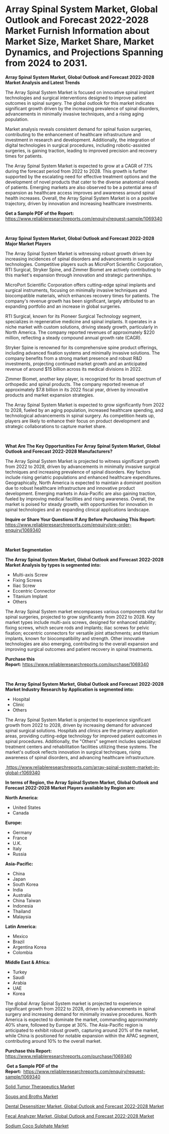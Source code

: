 <p><h1>Array Spinal System Market, Global Outlook and Forecast 2022-2028 Market Furnish Information about Market Size, Market Share, Market Dynamics, and Projections Spanning from 2024 to 2031.</h1></p><p><strong>Array Spinal System Market, Global Outlook and Forecast 2022-2028 Market Analysis and Latest Trends</strong></p>
<p><p>The Array Spinal System Market is focused on innovative spinal implant technologies and surgical interventions designed to improve patient outcomes in spinal surgery. The global outlook for this market indicates significant growth driven by the increasing prevalence of spinal disorders, advancements in minimally invasive techniques, and a rising aging population. </p><p>Market analysis reveals consistent demand for spinal fusion surgeries, contributing to the enhancement of healthcare infrastructure and investment in research and development. Additionally, the integration of digital technologies in surgical procedures, including robotic-assisted surgeries, is gaining traction, leading to improved precision and recovery times for patients.</p><p>The Array Spinal System Market is expected to grow at a CAGR of 7.1% during the forecast period from 2022 to 2028. This growth is further supported by the escalating need for effective treatment options and the development of novel products that cater to the diverse anatomical needs of patients. Emerging markets are also observed to be a potential area of expansion as healthcare access improves and awareness around spinal health increases. Overall, the Array Spinal System Market is on a positive trajectory, driven by innovation and increasing healthcare investments.</p></p>
<p><strong>Get a Sample PDF of the Report:&nbsp;</strong> <a href="https://www.reliableresearchreports.com/enquiry/request-sample/1069340">https://www.reliableresearchreports.com/enquiry/request-sample/1069340</a></p>
<p>&nbsp;</p>
<p><strong>Array Spinal System Market, Global Outlook and Forecast 2022-2028 Major Market Players</strong></p>
<p><p>The Array Spinal System Market is witnessing robust growth driven by increasing incidences of spinal disorders and advancements in surgical technologies. Competitive players such as MicroPort Scientific Corporation, RTI Surgical, Stryker Spine, and Zimmer Biomet are actively contributing to this market's expansion through innovation and strategic partnerships.</p><p>MicroPort Scientific Corporation offers cutting-edge spinal implants and surgical instruments, focusing on minimally invasive techniques and biocompatible materials, which enhances recovery times for patients. The company's revenue growth has been significant, largely attributed to an expanding portfolio and an increase in global surgeries.</p><p>RTI Surgical, known for its Pioneer Surgical Technology segment, specializes in regenerative medicine and spinal implants. It operates in a niche market with custom solutions, driving steady growth, particularly in North America. The company reported revenues of approximately $220 million, reflecting a steady compound annual growth rate (CAGR).</p><p>Stryker Spine is renowned for its comprehensive spine product offerings, including advanced fixation systems and minimally invasive solutions. The company benefits from a strong market presence and robust R&D investments, projecting continued market growth and an anticipated revenue of around $15 billion across its medical divisions in 2022.</p><p>Zimmer Biomet, another key player, is recognized for its broad spectrum of orthopedic and spinal products. The company reported revenue of approximately $7.8 billion in its 2022 fiscal year, driven by innovative products and market expansion strategies.</p><p>The Array Spinal System Market is expected to grow significantly from 2022 to 2028, fueled by an aging population, increased healthcare spending, and technological advancements in spinal surgery. As competition heats up, players are likely to enhance their focus on product development and strategic collaborations to capture market share.</p></p>
<p>&nbsp;</p>
<p><strong>What Are The Key Opportunities For Array Spinal System Market, Global Outlook and Forecast 2022-2028 Manufacturers?</strong></p>
<p><p>The Array Spinal System Market is projected to witness significant growth from 2022 to 2028, driven by advancements in minimally invasive surgical techniques and increasing prevalence of spinal disorders. Key factors include rising geriatric populations and enhanced healthcare expenditures. Geographically, North America is expected to maintain a dominant position due to robust healthcare infrastructure and innovative product development. Emerging markets in Asia-Pacific are also gaining traction, fueled by improving medical facilities and rising awareness. Overall, the market is poised for steady growth, with opportunities for innovation in spinal technologies and an expanding clinical applications landscape.</p></p>
<p><strong>Inquire or Share Your Questions If Any Before Purchasing This Report:</strong> <a href="https://www.reliableresearchreports.com/enquiry/pre-order-enquiry/1069340">https://www.reliableresearchreports.com/enquiry/pre-order-enquiry/1069340</a></p>
<p>&nbsp;</p>
<p><strong>Market Segmentation</strong></p>
<p><strong>The Array Spinal System Market, Global Outlook and Forecast 2022-2028 Market Analysis by types is segmented into:</strong></p>
<p><ul><li>Multi-axis Screw</li><li>Fixing Screws</li><li>Iliac Screw</li><li>Eccentric Connector</li><li>Titanium Implant</li><li>Others</li></ul></p>
<p><p>The Array Spinal System market encompasses various components vital for spinal surgeries, projected to grow significantly from 2022 to 2028. Key market types include multi-axis screws, designed for enhanced stability; fixing screws, which secure rods and implants; iliac screws for pelvic fixation; eccentric connectors for versatile joint attachments; and titanium implants, known for biocompatibility and strength. Other innovative technologies are also emerging, contributing to the overall expansion and improving surgical outcomes and patient recovery in spinal treatments.</p></p>
<p><strong>Purchase this Report:&nbsp;</strong><a href="https://www.reliableresearchreports.com/purchase/1069340">https://www.reliableresearchreports.com/purchase/1069340</a></p>
<p>&nbsp;</p>
<p><strong>The Array Spinal System Market, Global Outlook and Forecast 2022-2028 Market Industry Research by Application is segmented into:</strong></p>
<p><ul><li>Hospital</li><li>Clinic</li><li>Others</li></ul></p>
<p><p>The Array Spinal System Market is projected to experience significant growth from 2022 to 2028, driven by increasing demand for advanced spinal surgical solutions. Hospitals and clinics are the primary application areas, providing cutting-edge technology for improved patient outcomes in spinal procedures. Additionally, the "Others" segment includes specialized treatment centers and rehabilitation facilities utilizing these systems. The market's outlook reflects innovation in surgical techniques, rising awareness of spinal disorders, and advancing healthcare infrastructure.</p></p>
<p><a href="https://www.reliableresearchreports.com/array-spinal-system-market-in-global-r1069340">&nbsp;https://www.reliableresearchreports.com/array-spinal-system-market-in-global-r1069340</a></p>
<p><strong>In terms of Region, the Array Spinal System Market, Global Outlook and Forecast 2022-2028 Market Players available by Region are:</strong></p>
<p>
    <p> <strong> North America: </strong>
        <ul>
            <li>United States</li>
            <li>Canada</li>
        </ul>
        </p> 
    <p> <strong> Europe: </strong>
        <ul>
            <li>Germany</li>
            <li>France</li>
            <li>U.K.</li>
            <li>Italy</li>
            <li>Russia</li>
        </ul>
        </p> 
    <p> <strong> Asia-Pacific: </strong>
        <ul>
            <li>China</li>
            <li>Japan</li>
            <li>South Korea</li>
            <li>India</li>
            <li>Australia</li>
            <li>China Taiwan</li>
            <li>Indonesia</li>
            <li>Thailand</li>
            <li>Malaysia</li>
        </ul>
        </p> 
    <p> <strong> Latin America: </strong>
        <ul>
            <li>Mexico</li>
            <li>Brazil</li>
            <li>Argentina Korea</li>
            <li>Colombia</li>
        </ul>
        </p> 
    <p> <strong> Middle East & Africa: </strong>
        <ul>
            <li>Turkey</li>
            <li>Saudi</li>
            <li>Arabia</li>
            <li>UAE</li>
            <li>Korea</li>
        </ul>
    </p>
    </p>
<p><p>The global Array Spinal System market is projected to experience significant growth from 2022 to 2028, driven by advancements in spinal surgery and increasing demand for minimally invasive procedures. North America is expected to dominate the market, commanding approximately 40% share, followed by Europe at 30%. The Asia-Pacific region is anticipated to exhibit robust growth, capturing around 20% of the market, while China is positioned for notable expansion within the APAC segment, contributing around 10% to the overall market.</p></p>
<p><strong>Purchase this Report: </strong><a href="https://www.reliableresearchreports.com/purchase/1069340">https://www.reliableresearchreports.com/purchase/1069340</a></p>
<p>&nbsp;<strong>Get a Sample PDF of the Report:&nbsp;&nbsp;</strong><a href="https://www.reliableresearchreports.com/enquiry/request-sample/1069340">https://www.reliableresearchreports.com/enquiry/request-sample/1069340</a></p>
<p><strong></strong></p>
<p><p><a href="https://www.linkedin.com/pulse/solid-tumor-therapeutics-market2024-2031-industry-insights-biwbe?trackingId=iwGof3HsShOBT%2BNx0XAuRw%3D%3D">Solid Tumor Therapeutics Market</a></p><p><a href="https://www.linkedin.com/pulse/insights-soups-broths-market-players-size-geographical-regions-60juc?trackingId=1f5xEuXYQPayaafVu7XXdw%3D%3D">Soups and Broths Market</a></p><p><a href="https://github.com/nathandecarvalho/Market-Research-Report-List-5/blob/main/dental-desensitizer-market-global-outlook-and-forecast-2022-2028-market.md">Dental Desensitizer Market, Global Outlook and Forecast 2022-2028 Market</a></p><p><a href="https://github.com/julyju69/Market-Research-Report-List-5/blob/main/fecal-analyzer-market-global-outlook-and-forecast-2022-2028-market.md">Fecal Analyzer Market, Global Outlook and Forecast 2022-2028 Market</a></p><p><a href="https://www.linkedin.com/pulse/sodium-coco-sulphate-market-global-share-ranking-overall-kn9ae?trackingId=Aitqb2EeRu%2Bn4Snfe1FsYw%3D%3D">Sodium Coco Sulphate Market</a></p></p>